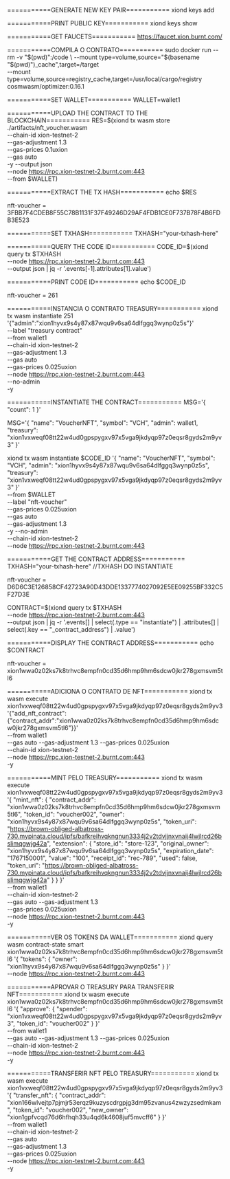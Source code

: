 ===========GENERATE NEW KEY PAIR===========
xiond keys add <keyname>

===========PRINT PUBLIC KEY===========
xiond keys show <keyname>

===========GET FAUCETS===========
https://faucet.xion.burnt.com/

===========COMPILA O CONTRATO===========
sudo docker run --rm -v "$(pwd)":/code \
  --mount type=volume,source="$(basename "$(pwd)")_cache",target=/target \
  --mount type=volume,source=registry_cache,target=/usr/local/cargo/registry \
  cosmwasm/optimizer:0.16.1

===========SET WALLET===========
WALLET=wallet1

===========UPLOAD THE CONTRACT TO THE BLOCKCHAIN===========
RES=$(xiond tx wasm store ./artifacts/nft_voucher.wasm \
      --chain-id xion-testnet-2 \
      --gas-adjustment 1.3 \
      --gas-prices 0.1uxion \
      --gas auto \
      -y --output json \
      --node https://rpc.xion-testnet-2.burnt.com:443 \
      --from $WALLET)

===========EXTRACT THE TX HASH===========
echo $RES

nft-voucher = 3FBB7F4CDEB8F55C78B1131F37F49246D29AF4FDB1CE0F737B78F4B6FDB3E523

===========SET TXHASH===========
TXHASH="your-txhash-here"

===========QUERY THE CODE ID===========
CODE_ID=$(xiond query tx $TXHASH \
  --node https://rpc.xion-testnet-2.burnt.com:443 \
  --output json | jq -r '.events[-1].attributes[1].value')

===========PRINT CODE ID===========
echo $CODE_ID

nft-voucher = 261

===========INSTANCIA O CONTRATO TREASURY===========
xiond tx wasm instantiate 251 '{"admin":"xion1hyvx9s4y87x87wqu9v6sa64dlfggq3wynp0z5s"}' \
  --label "treasury contract" \
  --from wallet1 \
  --chain-id xion-testnet-2 \
  --gas-adjustment 1.3 \
  --gas auto \
  --gas-prices 0.025uxion \
  --node https://rpc.xion-testnet-2.burnt.com:443 \
  --no-admin \
  -y

===========INSTANTIATE THE CONTRACT===========
MSG='{ "count": 1 }'

MSG='{
  "name": "VoucherNFT",
  "symbol": "VCH",
  "admin": wallet1,
  "treasury": "xion1vxweqf08tt22w4ud0gpspygxv97x5vga9jkdyqp97z0eqsr8gyds2m9yv3"
}'


xiond tx wasm instantiate $CODE_ID '{
  "name": "VoucherNFT",
  "symbol": "VCH",
  "admin": "xion1hyvx9s4y87x87wqu9v6sa64dlfggq3wynp0z5s",
  "treasury": "xion1vxweqf08tt22w4ud0gpspygxv97x5vga9jkdyqp97z0eqsr8gyds2m9yv3"
}' \
  --from $WALLET \
  --label "nft-voucher" \
  --gas-prices 0.025uxion \
  --gas auto \
  --gas-adjustment 1.3 \
  -y --no-admin \
  --chain-id xion-testnet-2 \
  --node https://rpc.xion-testnet-2.burnt.com:443

===========GET THE CONTRACT ADDRESS===========
TXHASH="your-txhash-here" //TXHASH DO INSTANTIATE

nft-voucher = D6D6C3E126858CF42723A90D43DDE1337774027092E5EE09255BF332C5F27D3E

CONTRACT=$(xiond query tx $TXHASH \
  --node https://rpc.xion-testnet-2.burnt.com:443 \
  --output json | jq -r '.events[] | select(.type == "instantiate") | .attributes[] | select(.key == "_contract_address") | .value')


===========DISPLAY THE CONTRACT ADDRESS===========
echo $CONTRACT

nft-voucher = xion1wwa0z02ks7k8trhvc8empfn0cd35d6hmp9hm6sdcw0jkr278gxmsvm5tl6

===========ADICIONA O CONTRATO DE NFT===========
xiond tx wasm execute xion1vxweqf08tt22w4ud0gpspygxv97x5vga9jkdyqp97z0eqsr8gyds2m9yv3 \
  '{"add_nft_contract":{"contract_addr":"xion1wwa0z02ks7k8trhvc8empfn0cd35d6hmp9hm6sdcw0jkr278gxmsvm5tl6"}}' \
  --from wallet1 \
  --gas auto --gas-adjustment 1.3 --gas-prices 0.025uxion \
  --chain-id xion-testnet-2 \
  --node https://rpc.xion-testnet-2.burnt.com:443 \
  -y

===========MINT PELO TREASURY===========
xiond tx wasm execute xion1vxweqf08tt22w4ud0gpspygxv97x5vga9jkdyqp97z0eqsr8gyds2m9yv3 \
  '{
    "mint_nft": {
      "contract_addr": "xion1wwa0z02ks7k8trhvc8empfn0cd35d6hmp9hm6sdcw0jkr278gxmsvm5tl6",
      "token_id": "voucher002",
      "owner": "xion1hyvx9s4y87x87wqu9v6sa64dlfggq3wynp0z5s",
      "token_uri": "https://brown-obliged-albatross-730.mypinata.cloud/ipfs/bafkreihvqkngnun3334j2v2tdvjjnxvnaij4lwjlrcd26bslimqgwjg42a",
      "extension": {
        "store_id": "store-123",
        "original_owner": "xion1hyvx9s4y87x87wqu9v6sa64dlfggq3wynp0z5s",
        "expiration_date": "1767150001",
        "value": "100",
        "receipt_id": "rec-789",
        "used": false,
        "token_uri": "https://brown-obliged-albatross-730.mypinata.cloud/ipfs/bafkreihvqkngnun3334j2v2tdvjjnxvnaij4lwjlrcd26bslimqgwjg42a"
      }
    }
  }' \
  --from wallet1 \
  --chain-id xion-testnet-2 \
  --gas auto --gas-adjustment 1.3 \
  --gas-prices 0.025uxion \
  --node https://rpc.xion-testnet-2.burnt.com:443 \
  -y

===========VER OS TOKENS DA WALLET===========
xiond query wasm contract-state smart xion1wwa0z02ks7k8trhvc8empfn0cd35d6hmp9hm6sdcw0jkr278gxmsvm5tl6 '{
  "tokens": {
    "owner": "xion1hyvx9s4y87x87wqu9v6sa64dlfggq3wynp0z5s"
  }
}' \
--node https://rpc.xion-testnet-2.burnt.com:443

===========APROVAR O TREASURY PARA TRANSFERIR NFT===========
xiond tx wasm execute xion1wwa0z02ks7k8trhvc8empfn0cd35d6hmp9hm6sdcw0jkr278gxmsvm5tl6 '{
  "approve": {
    "spender": "xion1vxweqf08tt22w4ud0gpspygxv97x5vga9jkdyqp97z0eqsr8gyds2m9yv3",
    "token_id": "voucher002"
  }
}' \
--from wallet1 \
--gas auto --gas-adjustment 1.3 --gas-prices 0.025uxion \
--chain-id xion-testnet-2 \
--node https://rpc.xion-testnet-2.burnt.com:443 \
-y


===========TRANSFERIR NFT PELO TREASURY===========
xiond tx wasm execute xion1vxweqf08tt22w4ud0gpspygxv97x5vga9jkdyqp97z0eqsr8gyds2m9yv3 '{
  "transfer_nft": {
    "contract_addr": "xion166wlvejtp7pjmjr53erqz9kuzyscdrgpjg3dm95zvanus4zwzyzsedmkam",
    "token_id": "voucher002",
    "new_owner": "xion1gpfvcqd76d6hfhqh33u4qd6k4608juf5mvcff6"
  }
}' \
--from wallet1 \
--chain-id xion-testnet-2 \
--gas auto \
--gas-adjustment 1.3 \
--gas-prices 0.025uxion \
--node https://rpc.xion-testnet-2.burnt.com:443 \
-y
